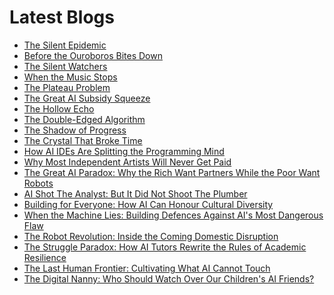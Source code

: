 <!--
**rawveg/rawveg** is a ✨ _special_ ✨ repository because its `README.md` (this file) appears on your GitHub profile.

Here are some ideas to get you started:

- 🔭 I’m currently working on ...
- 🌱 I’m currently learning ...
- 👯 I’m looking to collaborate on ...
- 🤔 I’m looking for help with ...
- 💬 Ask me about ...
- 📫 How to reach me: ...
- 😄 Pronouns: ...
- ⚡ Fun fact: ...
-->

# Latest Blogs
<!-- BLOG-POST-LIST:START -->
- [The Silent Epidemic](https://dev.to/rawveg/the-silent-epidemic-5cip)
- [Before the Ouroboros Bites Down](https://dev.to/rawveg/before-the-ouroboros-bites-down-1n86)
- [The Silent Watchers](https://dev.to/rawveg/the-silent-watchers-43mn)
- [When the Music Stops](https://dev.to/rawveg/when-the-music-stops-4bf0)
- [The Plateau Problem](https://dev.to/rawveg/the-plateau-problem-5gmc)
- [The Great AI Subsidy Squeeze](https://dev.to/rawveg/the-great-ai-subsidy-squeeze-4pjf)
- [The Hollow Echo](https://dev.to/rawveg/the-hollow-echo-1897)
- [The Double-Edged Algorithm](https://dev.to/rawveg/the-double-edged-algorithm-ebh)
- [The Shadow of Progress](https://dev.to/rawveg/the-shadow-of-progress-be6)
- [The Crystal That Broke Time](https://dev.to/rawveg/the-crystal-that-broke-time-f4m)
- [How AI IDEs Are Splitting the Programming Mind](https://dev.to/rawveg/how-ai-ides-are-splitting-the-programming-mind-2537)
- [Why Most Independent Artists Will Never Get Paid](https://dev.to/rawveg/why-most-independent-artists-will-never-get-paid-4edj)
- [The Great AI Paradox: Why the Rich Want Partners While the Poor Want Robots](https://smarterarticles.co.uk/the-great-ai-paradox-why-the-rich-want-partners-while-the-poor-want-robots?pk_campaign=rss-feed)
- [AI Shot The Analyst: But It Did Not Shoot The Plumber](https://smarterarticles.co.uk/ai-shot-the-analyst-but-it-did-not-shoot-the-plumber?pk_campaign=rss-feed)
- [Building for Everyone: How AI Can Honour Cultural Diversity](https://smarterarticles.co.uk/building-for-everyone-how-ai-can-honour-cultural-diversity?pk_campaign=rss-feed)
- [When the Machine Lies: Building Defences Against AI&#39;s Most Dangerous Flaw](https://smarterarticles.co.uk/when-the-machine-lies-building-defences-against-ais-most-dangerous-flaw?pk_campaign=rss-feed)
- [The Robot Revolution: Inside the Coming Domestic Disruption](https://smarterarticles.co.uk/the-robot-revolution-inside-the-coming-domestic-disruption?pk_campaign=rss-feed)
- [The Struggle Paradox: How AI Tutors Rewrite the Rules of Academic Resilience](https://smarterarticles.co.uk/the-struggle-paradox-how-ai-tutors-rewrite-the-rules-of-academic-resilience?pk_campaign=rss-feed)
- [The Last Human Frontier: Cultivating What AI Cannot Touch](https://smarterarticles.co.uk/the-last-human-frontier-cultivating-what-ai-cannot-touch?pk_campaign=rss-feed)
- [The Digital Nanny: Who Should Watch Over Our Children&#39;s AI Friends?](https://smarterarticles.co.uk/the-digital-nanny-who-should-watch-over-our-childrens-ai-friends?pk_campaign=rss-feed)
<!-- BLOG-POST-LIST:END -->
